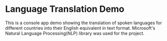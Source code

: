 # Language Translation Demo

This is a console app demo showing the translation of spoken languages for different countries into their English equivalent in text format.
Microsoft's Natural Language Processing(NLP) library was used for the project.

